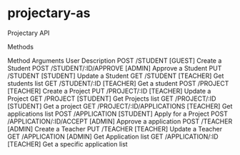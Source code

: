 # projectary-as
Projectary API

Methods

Method	Arguments	User	Description
POST	/STUDENT	[GUEST]	Create a Student
POST	/STUDENT/:ID/APPROVE	[ADMIN]	Approve a Student
PUT	/STUDENT	[STUDENT]	Update a Student
GET	/STUDENT	[TEACHER]	Get students list
GET	/STUDENT/:ID	[TEACHER]	Get a student
POST	/PROJECT	[TEACHER]	Create a Project
PUT	/PROJECT/:ID	[TEACHER]	Update a Project
GET	/PROJECT	[STUDENT]	Get Projects list
GET	/PROJECT/:ID	[STUDENT]	Get a project
GET	/PROJECT/:ID/APPLICATIONS	[TEACHER]	Get applications list
POST	/APPLICATION	[STUDENT]	Apply for a Project
POST	/APPLICATION/:ID/ACCEPT	[ADMIN]	Approve a application
POST	/TEACHER	[ADMIN]	Create a Teacher
PUT	/TEACHER	[TEACHER]	Update a Teacher
GET	/APPLICATION	[ADMIN]	Get Application list
GET	/APPLICATION/:ID	[TEACHER]	Get a specific application list
